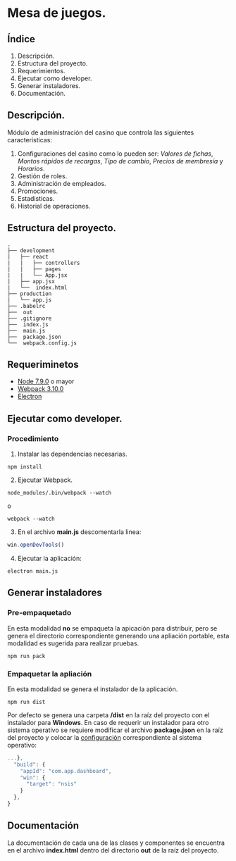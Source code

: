 # Mesa de juegos.

## Índice
1. Descripción.
2. Estructura del proyecto.
2. Requerimientos.
3. Ejecutar como developer.
4. Generar instaladores.
5. Documentación.

## Descripción.
Módulo de administración del casino que controla las siguientes caracteristicas:
1. Configuraciones del casino como lo pueden ser: _Valores de fichas_, _Montos rápidos de recargas_, _Tipo de cambio_, _Precios de membresía_ y _Horarios_.
2. Gestión de roles.
3. Administración de empleados.
4. Promociones.
5. Estadisticas.
6. Historial de operaciones.


## Estructura del proyecto.

```
.
├── development
|   ├── react
|   |   ├── controllers
|   |   ├── pages
|   |   └── App.jsx
|   ├── app.jsx
|   └──  index.html
├── production
|   └── app.js
├── .babelrc
├──  out
├── .gitignore
├──  index.js
├──  main.js
├──  package.json
└──  webpack.config.js

```


## Requeriminetos
* [Node 7.9.0](https://nodejs.org/es/) o mayor
* [Webpack 3.10.0](https://webpack.js.org/)
* [Electron](https://electronjs.org/)

## Ejecutar como developer.


### Procedimiento

1. Instalar las dependencias necesarias.

```
npm install
```

2. Ejecutar Webpack.

```
node_modules/.bin/webpack --watch 
```
o
```
webpack --watch
```

3. En el archivo __main.js__ descomentarla linea:
```javascript
win.openDevTools()
```

4. Ejecutar la aplicación:

```
electron main.js
```

## Generar instaladores
### Pre-empaquetado
En esta modalidad __no__ se empaqueta la apicación para distribuir, pero se genera el directorio correspondiente generando una apliación portable, esta modalidad es sugerida para realizar pruebas.

```
npm run pack
```

### Empaquetar la apliación
En esta modalidad se genera el instalador de la aplicación.
```
npm run dist
```
Por defecto se genera una carpeta __/dist__ en la raíz del proyecto con el instalador para __Windows__. En caso de requerir un instalador para otro sistema operativo se requiere modificar el archivo __package.json__ en la raíz del proyecto y colocar la [configuración](https://www.electron.build/configuration/configuration) correspondiente al sistema operativo:
```javascript
...},
  "build": {
    "appId": "com.app.dashboard",
    "win": {
      "target": "nsis"
    }
  },
}
```

## Documentación
La documentación de cada una de las clases y componentes se encuentra en el archivo __index.html__ dentro del directorio __out__ de la raíz del proyecto. 

